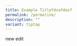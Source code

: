 ```yaml
---
title: Example Titlefdsafdasf
permalink: /permalink/
description: ""
variant: tiptap
---
```

<p>new edit</p>